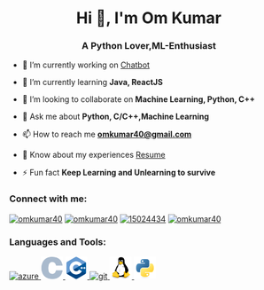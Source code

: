 <h1 align="center">Hi 👋, I'm Om Kumar</h1>
<h3 align="center">A Python Lover,ML-Enthusiast</h3>

- 🔭 I’m currently working on [Chatbot](https://github.com/omkumar40/RestoBot)

- 🌱 I’m currently learning **Java, ReactJS**

- 👯 I’m looking to collaborate on **Machine Learning, Python, C++**

- 💬 Ask me about **Python, C/C++,Machine Learning**

- 📫 How to reach me **omkumar40@gmail.com**

- 📄 Know about my experiences [Resume](https://drive.google.com/file/d/1WDO1V9dj3Yhp-q8J0gpuWu1ULbLbFjUl/view?usp=sharing)

- ⚡ Fun fact **Keep Learning and Unlearning to survive**

<h3 align="left">Connect with me:</h3>
<p align="left">
<a href="https://dev.to/omkumar40" target="blank"><img align="center" src="https://cdn.jsdelivr.net/npm/simple-icons@3.0.1/icons/dev-dot-to.svg" alt="omkumar40" height="30" width="40" /></a>
<a href="https://linkedin.com/in/omkumar40" target="blank"><img align="center" src="https://cdn.jsdelivr.net/npm/simple-icons@3.0.1/icons/linkedin.svg" alt="omkumar40" height="30" width="40" /></a>
<a href="https://stackoverflow.com/users/15024434" target="blank"><img align="center" src="https://cdn.jsdelivr.net/npm/simple-icons@3.0.1/icons/stackoverflow.svg" alt="15024434" height="30" width="40" /></a>
<a href="https://instagram.com/omkumar40" target="blank"><img align="center" src="https://cdn.jsdelivr.net/npm/simple-icons@3.0.1/icons/instagram.svg" alt="omkumar40" height="30" width="40" /></a>
</p>

<h3 align="left">Languages and Tools:</h3>
<p align="left"> <a href="https://azure.microsoft.com/en-in/" target="_blank"> <img src="https://www.vectorlogo.zone/logos/microsoft_azure/microsoft_azure-icon.svg" alt="azure" width="40" height="40"/> </a> <a href="https://www.cprogramming.com/" target="_blank"> <img src="https://raw.githubusercontent.com/devicons/devicon/master/icons/c/c-original.svg" alt="c" width="40" height="40"/> </a> <a href="https://www.w3schools.com/cpp/" target="_blank"> <img src="https://raw.githubusercontent.com/devicons/devicon/master/icons/cplusplus/cplusplus-original.svg" alt="cplusplus" width="40" height="40"/> </a> <a href="https://git-scm.com/" target="_blank"> <img src="https://www.vectorlogo.zone/logos/git-scm/git-scm-icon.svg" alt="git" width="40" height="40"/> </a> <a href="https://www.linux.org/" target="_blank"> <img src="https://raw.githubusercontent.com/devicons/devicon/master/icons/linux/linux-original.svg" alt="linux" width="40" height="40"/> </a> <a href="https://www.python.org" target="_blank"> <img src="https://raw.githubusercontent.com/devicons/devicon/master/icons/python/python-original.svg" alt="python" width="40" height="40"/> </a> </p>
